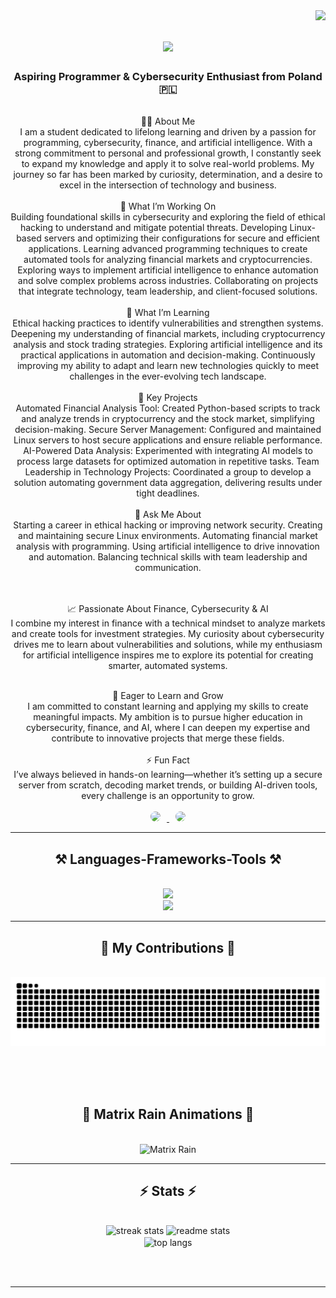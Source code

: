 <img align="right" src="https://visitor-badge.laobi.icu/badge?page_id=MikolajZabawa.MikolajZabawa" />

<h1 align="center">
    <img src="https://readme-typing-svg.herokuapp.com/?font=Righteous&size=35&center=true&vCenter=true&width=500&height=70&duration=4000&lines=Hi+There!+👋;+I'm+Mikołaj+Zabawa!;" />
</h1>

<h3 align="center">Aspiring Programmer & Cybersecurity Enthusiast from Poland 🇵🇱</h3>

<br/>

<div align="center">
    👨‍💻 About Me</br>
I am a student dedicated to lifelong learning and driven by a passion for programming, cybersecurity, finance, and artificial intelligence. With a strong commitment to personal and professional growth, I constantly seek to expand my knowledge and apply it to solve real-world problems. My journey so far has been marked by curiosity, determination, and a desire to excel in the intersection of technology and business.
    <br/><br/>
  🔭 What I’m Working On</br>
    Building foundational skills in cybersecurity and exploring the field of ethical hacking to understand and mitigate potential threats.
    Developing Linux-based servers and optimizing their configurations for secure and efficient applications.
    Learning advanced programming techniques to create automated tools for analyzing financial markets and cryptocurrencies.
    Exploring ways to implement artificial intelligence to enhance automation and solve complex problems across industries.
    Collaborating on projects that integrate technology, team leadership, and client-focused solutions.
    <br/><br/>
    🌱 What I’m Learning</br>
    Ethical hacking practices to identify vulnerabilities and strengthen systems.
    Deepening my understanding of financial markets, including cryptocurrency analysis and stock trading strategies.
    Exploring artificial intelligence and its practical applications in automation and decision-making.
    Continuously improving my ability to adapt and learn new technologies quickly to meet challenges in the ever-evolving tech landscape.
    <br/><br/>
💼 Key Projects
</br>
    Automated Financial Analysis Tool: Created Python-based scripts to track and analyze trends in cryptocurrency and the stock market, simplifying decision-making.
    Secure Server Management: Configured and maintained Linux servers to host secure applications and ensure reliable performance.
    AI-Powered Data Analysis: Experimented with integrating AI models to process large datasets for optimized automation in repetitive tasks.
    Team Leadership in Technology Projects: Coordinated a group to develop a solution automating government data aggregation, delivering results under tight deadlines.
    <br/><br/>
    💬 Ask Me About
</br>
    Starting a career in ethical hacking or improving network security.
    Creating and maintaining secure Linux environments.
    Automating financial market analysis with programming.
    Using artificial intelligence to drive innovation and automation.
    Balancing technical skills with team leadership and communication.

</br></br>
📈 Passionate About Finance, Cybersecurity & AI </br>
I combine my interest in finance with a technical mindset to analyze markets and create tools for investment strategies.
My curiosity about cybersecurity drives me to learn about vulnerabilities and solutions, while my enthusiasm for artificial intelligence inspires me to explore its potential for creating smarter, automated systems.

</br>
🎯 Eager to Learn and Grow</br>
I am committed to constant learning and applying my skills to create meaningful impacts.
My ambition is to pursue higher education in cybersecurity, finance, and AI, where I can deepen my expertise and contribute to innovative projects that merge these fields.
</br></br>
⚡ Fun Fact</br>
I’ve always believed in hands-on learning—whether it’s setting up a secure server from scratch, decoding market trends, or building AI-driven tools, every challenge is an opportunity to grow.
</div>

<br/>

<div align="center">
    <a href="mailto:mikolaj.zabawa321@gmail.com">
        <img src="https://img.shields.io/badge/Gmail-333333?style=for-the-badge&logo=gmail&logoColor=red&border_radius=10" style="border-radius: 10px; margin-right: 10px;" />
    </a>
    <a href="https://www.linkedin.com/in/mikołaj-zabawa-031137236/" target="_blank">
        <img src="https://img.shields.io/badge/LinkedIn-0077B5?style=for-the-badge&logo=linkedin&logoColor=white&border_radius=10" style="border-radius: 10px; margin-left: 10px;" />
    </a>
</div>

<hr/>

<h2 align="center">⚒️ Languages-Frameworks-Tools ⚒️</h2>
<br/>
<div align="center">
    <img src="https://skillicons.dev/icons?i=python,linux,bash,html,css,php,js,unity" />
    <br/>
    <img src="https://skillicons.dev/icons?i=debian,windows,illustrator,c,cs,git,vscode,photoshop" />
</div>

<hr/>

<div align="center">
  <h2>🐍 My Contributions 🐍</h2>
  <br>
  <img alt="snake eating my contributions" src="https://github.com/MikolajZabawa/MikolajZabawa/raw/output/github-contribution-grid-snake.svg" />
  
  <br/><br/><br/>
</div>

<h2 align="center">🖤 Matrix Rain Animations 🖤</h2>
<br/>
<div align="center">
    <img alt="Matrix Rain" src="https://raw.githubusercontent.com/MikolajZabawa/MikolajZabawa/main/assets/matrix-rain.gif" />
</div>


<hr/>

<h2 align="center">⚡ Stats ⚡</h2>
<br/>
<div align=center>
    <img width=390 src="https://github-readme-streak-stats-salesp07.vercel.app/?user=MikolajZabawa&count_private=true&theme=react&border_radius=10" alt="streak stats"/>
    <img width=390 src="https://github-readme-stats-salesp07.vercel.app/api?username=MikolajZabawa&count_private=true&show_icons=true&theme=react&rank_icon=github&border_radius=10" alt="readme stats" />
    <br/>
    <img width=325 align="center" src="https://github-readme-stats-salesp07.vercel.app/api/top-langs/?username=MikolajZabawa&hide=HTML&langs_count=8&layout=compact&theme=react&border_radius=10&size_weight=0.5&count_weight=0.5&exclude_repo=github-readme-stats" alt="top langs" />
</div>

<br/><br/>
<hr/>

<div align="center">
   
</div>
